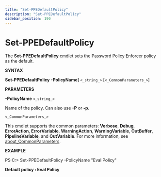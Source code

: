 ```yaml
---
title: "Set-PPEDefaultPolicy"
description: "Set-PPEDefaultPolicy"
sidebar_position: 190
---
```


# Set-PPEDefaultPolicy

The **Set-PPEDefaultPolicy** cmdlet sets the Password Policy Enforcer policy as the default.

**SYNTAX**

**Set-PPEDefaultPolicy** **-PolicyName**] `<_string_>` [`<_CommonParameters_>`]

**PARAMETERS**

**-PolicyName** `<_string_>`

Name of the policy. Can also use **-P** or **-p**.

`<_CommonParameters_>`

This cmdlet supports the common parameters: **Verbose**, **Debug**, **ErrorAction**,
**ErrorVariable**, **WarningAction**, **WarningVariable**, **OutBuffer**, **PipelineVariable**, and
**OutVariable**. For more information, see [about_CommonParameters](https://learn.microsoft.com/en-us/powershell/module/microsoft.powershell.core/about/about_commonparameters?view=powershell-7.5).

**EXAMPLE**

PS C:\> Set-PPEDefaultPolicy -PolicyName "Eval Policy"

**Default policy : Eval Policy**

